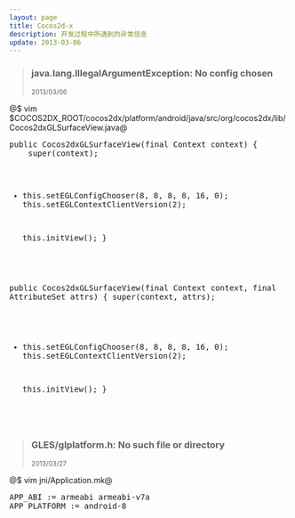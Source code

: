 ```yaml
---
layout: page
title: Cocos2d-x
description: 开发过程中所遇到的异常信息
update: 2013-03-06
---
```


<section id="1">
  <div class="page-header">
    <blockquote><h3>java.lang.IllegalArgumentException: No config chosen</h3> <small>2013/03/06</small></blockquote>
  </div>

<p>@$ vim $COCOS2DX_ROOT/cocos2dx/platform/android/java/src/org/cocos2dx/lib/Cocos2dxGLSurfaceView.java@</p>
<pre class="prettyprint linenums">
public Cocos2dxGLSurfaceView(final Context context) {
    super(context);

+   this.setEGLConfigChooser(8, 8, 8, 8, 16, 0);
    this.setEGLContextClientVersion(2);

    this.initView();
}

public Cocos2dxGLSurfaceView(final Context context, final AttributeSet attrs) {
    super(context, attrs);

+   this.setEGLConfigChooser(8, 8, 8, 8, 16, 0);
    this.setEGLContextClientVersion(2);

    this.initView();
}
</pre>
</section>

<section id="2">
  <div class="page-header">
    <blockquote><h3>GLES/glplatform.h: No such file or directory</h3> <small>2013/03/27</small></blockquote>
  </div>

<p>@$ vim jni/Application.mk@</p>
<pre class="prettyprint linenums">
APP_ABI := armeabi armeabi-v7a
APP_PLATFORM := android-8
</pre>
</section>
